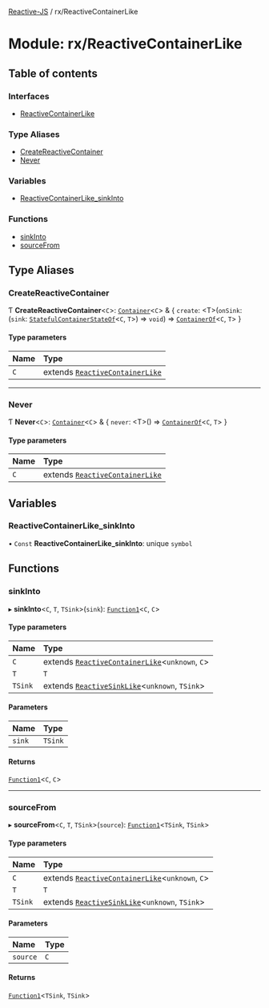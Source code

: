 [Reactive-JS](../README.md) / rx/ReactiveContainerLike

# Module: rx/ReactiveContainerLike

## Table of contents

### Interfaces

- [ReactiveContainerLike](../interfaces/rx_ReactiveContainerLike.ReactiveContainerLike.md)

### Type Aliases

- [CreateReactiveContainer](rx_ReactiveContainerLike.md#createreactivecontainer)
- [Never](rx_ReactiveContainerLike.md#never)

### Variables

- [ReactiveContainerLike\_sinkInto](rx_ReactiveContainerLike.md#reactivecontainerlike_sinkinto)

### Functions

- [sinkInto](rx_ReactiveContainerLike.md#sinkinto)
- [sourceFrom](rx_ReactiveContainerLike.md#sourcefrom)

## Type Aliases

### CreateReactiveContainer

Ƭ **CreateReactiveContainer**<`C`\>: [`Container`](containers_ContainerLike.md#container)<`C`\> & { `create`: <T\>(`onSink`: (`sink`: [`StatefulContainerStateOf`](containers_StatefulContainerLike.md#statefulcontainerstateof)<`C`, `T`\>) => `void`) => [`ContainerOf`](containers_ContainerLike.md#containerof)<`C`, `T`\>  }

#### Type parameters

| Name | Type |
| :------ | :------ |
| `C` | extends [`ReactiveContainerLike`](../interfaces/rx_ReactiveContainerLike.ReactiveContainerLike.md) |

___

### Never

Ƭ **Never**<`C`\>: [`Container`](containers_ContainerLike.md#container)<`C`\> & { `never`: <T\>() => [`ContainerOf`](containers_ContainerLike.md#containerof)<`C`, `T`\>  }

#### Type parameters

| Name | Type |
| :------ | :------ |
| `C` | extends [`ReactiveContainerLike`](../interfaces/rx_ReactiveContainerLike.ReactiveContainerLike.md) |

## Variables

### ReactiveContainerLike\_sinkInto

• `Const` **ReactiveContainerLike\_sinkInto**: unique `symbol`

## Functions

### sinkInto

▸ **sinkInto**<`C`, `T`, `TSink`\>(`sink`): [`Function1`](util_functions.md#function1)<`C`, `C`\>

#### Type parameters

| Name | Type |
| :------ | :------ |
| `C` | extends [`ReactiveContainerLike`](../interfaces/rx_ReactiveContainerLike.ReactiveContainerLike.md)<`unknown`, `C`\> |
| `T` | `T` |
| `TSink` | extends [`ReactiveSinkLike`](../interfaces/rx_ReactiveSinkLike.ReactiveSinkLike.md)<`unknown`, `TSink`\> |

#### Parameters

| Name | Type |
| :------ | :------ |
| `sink` | `TSink` |

#### Returns

[`Function1`](util_functions.md#function1)<`C`, `C`\>

___

### sourceFrom

▸ **sourceFrom**<`C`, `T`, `TSink`\>(`source`): [`Function1`](util_functions.md#function1)<`TSink`, `TSink`\>

#### Type parameters

| Name | Type |
| :------ | :------ |
| `C` | extends [`ReactiveContainerLike`](../interfaces/rx_ReactiveContainerLike.ReactiveContainerLike.md)<`unknown`, `C`\> |
| `T` | `T` |
| `TSink` | extends [`ReactiveSinkLike`](../interfaces/rx_ReactiveSinkLike.ReactiveSinkLike.md)<`unknown`, `TSink`\> |

#### Parameters

| Name | Type |
| :------ | :------ |
| `source` | `C` |

#### Returns

[`Function1`](util_functions.md#function1)<`TSink`, `TSink`\>
